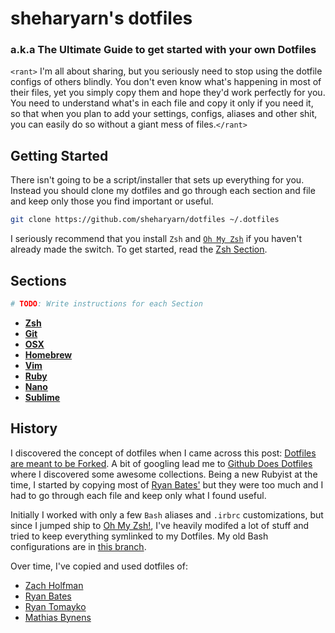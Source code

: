 sheharyarn's dotfiles
=====================

### a.k.a The Ultimate Guide to get started with your own Dotfiles


`<rant>` I'm all about sharing, but you seriously need to stop using the dotfile configs of others blindly. You don't even know what's happening in most of their files, yet you simply copy them and hope they'd work perfectly for you. You need to understand what's in each file and copy it only if you need it, so that when you plan to add your settings, configs, aliases and other shit, you can easily do so without a giant mess of files.`</rant>`



## Getting Started

There isn't going to be a script/installer that sets up everything for you. Instead you should clone my dotfiles and go through each section and file and keep only those you find important or useful.

```bash
git clone https://github.com/sheharyarn/dotfiles ~/.dotfiles
```

I seriously recommend that you install `Zsh` and [`Oh My Zsh`](http://ohmyz.sh) if you haven't already made the switch. To get started, read the [Zsh Section](https://github.com/sheharyarn/dotfiles/tree/master/Zsh).



## Sections

```bash
# TODO: Write instructions for each Section
```

- **[Zsh](https://github.com/sheharyarn/dotfiles/tree/master/Zsh)**
- **[Git](https://github.com/sheharyarn/dotfiles/tree/master/Git)**
- **[OSX](https://github.com/sheharyarn/dotfiles/tree/master/OSX)**
- **[Homebrew](https://github.com/sheharyarn/dotfiles/tree/master/Homebrew)**
- **[Vim](https://github.com/sheharyarn/dotfiles/tree/master/Vim)**
- **[Ruby](https://github.com/sheharyarn/dotfiles/tree/master/Ruby)**
- **[Nano](https://github.com/sheharyarn/dotfiles/tree/master/Nano)**
- **[Sublime](https://github.com/sheharyarn/dotfiles/tree/master/Sublime)**



## History

I discovered the concept of dotfiles when I came across this post: [Dotfiles are meant to be Forked](http://zachholman.com/2010/08/dotfiles-are-meant-to-be-forked/). A bit of googling lead me to [Github Does Dotfiles](http://dotfiles.github.io/) where I discovered some awesome collections. Being a new Rubyist at the time, I started by copying most of [Ryan Bates'](https://github.com/ryanb/dotfiles) but they were too much and I had to go through each file and keep only what I found useful. 

Initially I worked with only a few `Bash` aliases and `.irbrc` customizations, but since I jumped ship to [Oh My Zsh!](http://ohmyz.sh/), I've heavily modifed a lot of stuff and tried to keep everything symlinked to my Dotfiles. My old Bash configurations are in [this branch](https://github.com/sheharyarn/dotfiles/tree/bash).

Over time, I've copied and used dotfiles of:

- [Zach Holfman](https://github.com/holman/dotfiles)
- [Ryan Bates](https://github.com/ryanb/dotfiles) 
- [Ryan Tomayko](https://github.com/rtomayko/dotfiles)
- [Mathias Bynens](https://github.com/mathiasbynens/dotfiles)


